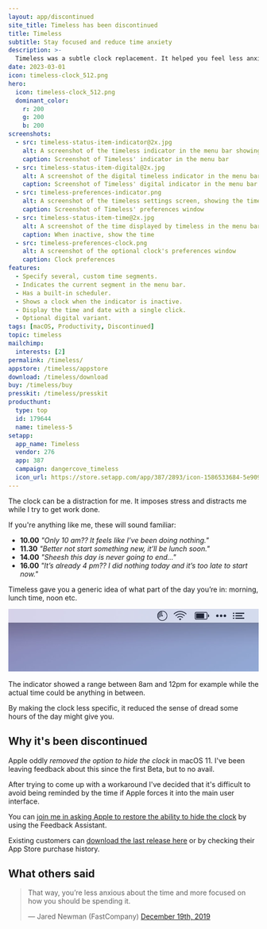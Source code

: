 ```yaml
---
layout: app/discontinued
site_title: Timeless has been discontinued
title: Timeless
subtitle: Stay focused and reduce time anxiety
description: >-
  Timeless was a subtle clock replacement. It helped you feel less anxious about the time and more focused on how you should be spending it.
date: 2023-03-01
icon: timeless-clock_512.png
hero: 
  icon: timeless-clock_512.png
  dominant_color: 
    r: 200
    g: 200
    b: 200
screenshots:
  - src: timeless-status-item-indicator@2x.jpg
    alt: A screenshot of the timeless indicator in the menu bar showing a range between 8 am and 12 pm
    caption: Screenshot of Timeless' indicator in the menu bar
  - src: timeless-status-item-digital@2x.jpg
    alt: A screenshot of the digital timeless indicator in the menu bar showing a range between 5:30 am and 7 pm
    caption: Screenshot of Timeless' digital indicator in the menu bar
  - src: timeless-preferences-indicator.png
    alt: A screenshot of the timeless settings screen, showing the time ranges editor and schedule
    caption: Screenshot of Timeless' preferences window
  - src: timeless-status-item-time@2x.jpg
    alt: A screenshot of the time displayed by timeless in the menu bar
    caption: When inactive, show the time
  - src: timeless-preferences-clock.png
    alt: A screenshot of the optional clock's preferences window
    caption: Clock preferences
features:
  - Specify several, custom time segments.
  - Indicates the current segment in the menu bar.
  - Has a built-in scheduler.
  - Shows a clock when the indicator is inactive.
  - Display the time and date with a single click.
  - Optional digital variant.
tags: [macOS, Productivity, Discontinued]
topic: timeless
mailchimp: 
  interests: [2]
permalink: /timeless/
appstore: /timeless/appstore
download: /timeless/download
buy: /timeless/buy
presskit: /timeless/presskit
producthunt:
  type: top
  id: 179644
  name: timeless-5
setapp:
  app_name: Timeless
  vendor: 276
  app: 387
  campaign: dangercove_timeless
  icon_url: https://store.setapp.com/app/387/2893/icon-1586533684-5e9095349d6bf.png
---
```


The clock can be a distraction for me. It imposes stress and distracts me while I try to get work done.

If you're anything like me, these will sound familiar:

* **10.00** _"Only 10 am?? It feels like I’ve been doing nothing."_
* **11.30** _"Better not start something new, it’ll be lunch soon."_
* **14.00** _"Sheesh this day is never going to end…"_
* **16.00** _"It’s already 4 pm?? I did nothing today and it’s too late to start now."_

Timeless gave you a generic idea of what part of the day you’re in: morning, lunch time, noon etc.

![Screenshot of Timeless' menu bar icon](/assets/img/app/timeless-status-item-indicator@2x.jpg)

The indicator showed a range between 8am and 12pm for example while the actual time could be anything in between.

By making the clock less specific, it reduced the sense of dread some hours of the day might give you.

## Why it's been discontinued

Apple oddly _removed the option to hide the clock_ in macOS 11. I've been leaving feedback about this since the first Beta, but to no avail.

After trying to come up with a workaround I've decided that it's difficult to avoid being reminded by the time if Apple forces it into the main user interface.

You can [join me in asking Apple to restore the ability to hide the clock](https://feedbackassistant.apple.com) by using the Feedback Assistant.

Existing customers can [download the last release here](/timeless/download) or by checking their App Store purchase history.

## What others said

> That way, you’re less anxious about the time and more focused on how you should be spending it.
>
> — Jared Newman (FastCompany) [December 19th, 2019](https://www.fastcompany.com/90443104/the-25-best-new-apps-of-2019)
